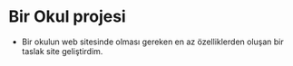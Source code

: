 # Bir Okul projesi
- Bir okulun web sitesinde olması gereken en az özelliklerden oluşan bir taslak site geliştirdim.
